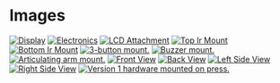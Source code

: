 # Images

[![Display](pc_display-vs.jpg)](pc_display-s.jpg "1602 LCD Display")
[![Electronics](pc_electronics-vs.jpg)](pc_electronics-s.jpg "Drok PS and Pico")
[![LCD Attachment](pc_lcd_attachment-vs.jpg)](pc_lcd_attachment-s.jpg "LCD articulating arm mount.")
[![Top Ir Mount](pc_ir_mount_top-vs.jpg)](pc_ir_mount_top-s.jpg "Top IR break-beam sensor mount.")
[![Bottom Ir Mount](pc_ir_mount_bottom-vs.jpg)](pc_ir_mount_bottom-s.jpg "Bottom IR break-beam sensor mount.")
[![3-button mount.](pc_3-button_mount-vs.jpg)](img\pc_3-button_mount-s.jpg "The three-button mount.")
[![Buzzer mount.](buzzer_mount-vs.jpg)](buzzer_mount-vs.jpg "Buzzer mount.")
[![Articulating arm mount.](pc_articulating_arm_mount-vs.jpg)](pc_articulating_arm_mount-s.jpg "Articulating arm mount.")
[![Front View](pc_port_front-vs.jpg)](pc_port_front-s.jpg "Front view.")
[![Back View](pc_port_back-vs.jpg)](pc_port_back-s.jpg "Rear view.")
[![Left Side View](pc_port_left-vs.jpg)](pc_port_left-s.jpg "Left side.")
[![Right Side View](pc_port_right-vs.jpg)](pc_port_right-s.jpg "Right side.")
[![Version 1 hardware mounted on press.](version_1_on_press-vs.jpg)](img\version_1_on_press-vs.jpg "Version 1 hardware mounted on press. Working!")

